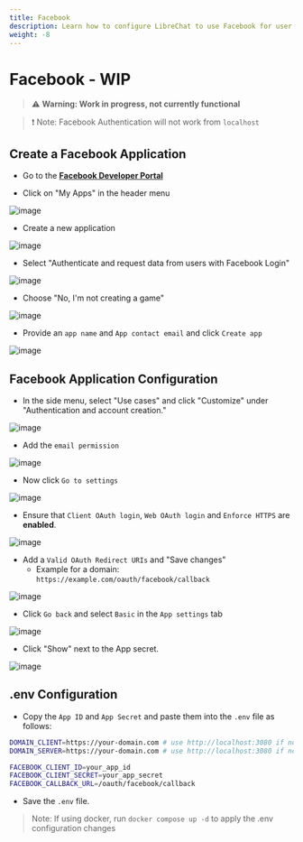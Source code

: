 ```yaml
---
title: Facebook
description: Learn how to configure LibreChat to use Facebook for user authentication.
weight: -8
---
```


# Facebook - WIP

> ⚠️ **Warning: Work in progress, not currently functional**

> ❗ Note: Facebook Authentication will not work from `localhost`

## Create a Facebook Application

- Go to the **[Facebook Developer Portal](https://developers.facebook.com/)**

- Click on "My Apps" in the header menu

![image](https://github.com/danny-avila/LibreChat/assets/32828263/b75ccb8b-d56b-41b7-8b0d-a32c2e762962)

- Create a new application

![image](https://github.com/danny-avila/LibreChat/assets/32828263/706f050d-5423-44cc-80f0-120913695d8f)

- Select "Authenticate and request data from users with Facebook Login"

![image](https://github.com/danny-avila/LibreChat/assets/32828263/2ebbb571-afe8-429e-ab39-be6e83d12c01)

- Choose "No, I'm not creating a game"

![image](https://github.com/danny-avila/LibreChat/assets/32828263/88b5160a-9c72-414a-bbcc-7717b81106f3)

- Provide an `app name` and `App contact email` and click `Create app`

![image](https://github.com/danny-avila/LibreChat/assets/32828263/e1282c9e-4e7d-4cbe-82c9-cc76967f83e1)

## Facebook Application Configuration

- In the side menu, select "Use cases" and click "Customize" under "Authentication and account creation."

![image](https://github.com/danny-avila/LibreChat/assets/32828263/39f4bb70-d9dc-4d1c-8443-2666fe56499b)

-  Add the `email permission`

![image](https://github.com/danny-avila/LibreChat/assets/32828263/dfa20879-2cb8-4daf-883d-3790854afca0)

- Now click `Go to settings`

![image](https://github.com/danny-avila/LibreChat/assets/32828263/512213a2-bd8b-4fd3-96c7-0de6d3222ddd)

- Ensure that `Client OAuth login`, `Web OAuth login` and `Enforce HTTPS` are **enabled**.

![image](https://github.com/danny-avila/LibreChat/assets/32828263/3a7d935b-97bf-493b-b909-39ecf9b3432b)

- Add a `Valid OAuth Redirect URIs` and "Save changes"
    - Example for a domain: `https://example.com/oauth/facebook/callback`

![image](https://github.com/danny-avila/LibreChat/assets/32828263/ef8e54ee-a766-4871-9719-d4eff7a770b6)

- Click `Go back` and select `Basic` in the `App settings` tab

![image](https://github.com/danny-avila/LibreChat/assets/32828263/0d14f702-5183-422e-a12c-5d1b6031581b)

- Click "Show" next to the App secret.

![image](https://github.com/danny-avila/LibreChat/assets/32828263/9a009e37-2bb6-4da6-b5c7-9139c3db6185)

## .env Configuration

- Copy the `App ID` and `App Secret` and paste them into the `.env` file as follows:

```bash
DOMAIN_CLIENT=https://your-domain.com # use http://localhost:3080 if not using a custom domain
DOMAIN_SERVER=https://your-domain.com # use http://localhost:3080 if not using a custom domain

FACEBOOK_CLIENT_ID=your_app_id
FACEBOOK_CLIENT_SECRET=your_app_secret
FACEBOOK_CALLBACK_URL=/oauth/facebook/callback
```

- Save the `.env` file.

> Note: If using docker, run `docker compose up -d` to apply the .env configuration changes
